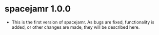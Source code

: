 # spacejamr 1.0.0

* This is the first version of spacejamr. As bugs are fixed, functionality is 
added, or other changes are made, they will be described here.
